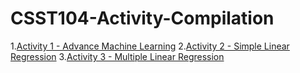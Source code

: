 # CSST104-Activity-Compilation
1.<a href="https://github.com/sancon-simon/CSST104-Activity-Compilation/tree/main/Activity_Compilation/Activity_1_Advance_Machine_Learning_(SanconS).ipynb">Activity 1 - Advance Machine Learning</a>
2.<a href="https://github.com/sancon-simon/CSST104-Activity_2_Simple_Linear_Regression(SanconS).ipynb">Activity 2 - Simple Linear Regression</a>
3.<a href="https://github.com/sancon-simon/CSST104-Activity_3_Multiple_Linear_Regression(SanconS).ipynb">Activity 3 - Multiple Linear Regression</a>


